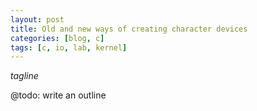 ```yaml
---
layout: post
title: Old and new ways of creating character devices
categories: [blog, c]
tags: [c, io, lab, kernel]
---
```


*tagline*

@todo: write an outline
